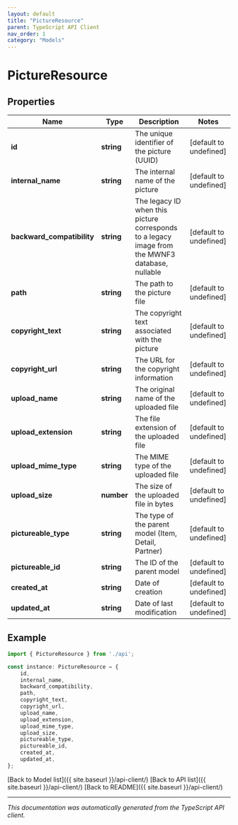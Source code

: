 ```yaml
---
layout: default
title: "PictureResource"
parent: TypeScript API Client
nav_order: 1
category: "Models"
---
```


# PictureResource


## Properties

Name | Type | Description | Notes
------------ | ------------- | ------------- | -------------
**id** | **string** | The unique identifier of the picture (UUID) | [default to undefined]
**internal_name** | **string** | The internal name of the picture | [default to undefined]
**backward_compatibility** | **string** | The legacy ID when this picture corresponds to a legacy image from the MWNF3 database, nullable | [default to undefined]
**path** | **string** | The path to the picture file | [default to undefined]
**copyright_text** | **string** | The copyright text associated with the picture | [default to undefined]
**copyright_url** | **string** | The URL for the copyright information | [default to undefined]
**upload_name** | **string** | The original name of the uploaded file | [default to undefined]
**upload_extension** | **string** | The file extension of the uploaded file | [default to undefined]
**upload_mime_type** | **string** | The MIME type of the uploaded file | [default to undefined]
**upload_size** | **number** | The size of the uploaded file in bytes | [default to undefined]
**pictureable_type** | **string** | The type of the parent model (Item, Detail, Partner) | [default to undefined]
**pictureable_id** | **string** | The ID of the parent model | [default to undefined]
**created_at** | **string** | Date of creation | [default to undefined]
**updated_at** | **string** | Date of last modification | [default to undefined]

## Example

```typescript
import { PictureResource } from './api';

const instance: PictureResource = {
    id,
    internal_name,
    backward_compatibility,
    path,
    copyright_text,
    copyright_url,
    upload_name,
    upload_extension,
    upload_mime_type,
    upload_size,
    pictureable_type,
    pictureable_id,
    created_at,
    updated_at,
};
```

[Back to Model list]({{ site.baseurl }}/api-client/) [Back to API list]({{ site.baseurl }}/api-client/) [Back to README]({{ site.baseurl }}/api-client/)


---

*This documentation was automatically generated from the TypeScript API client.*
